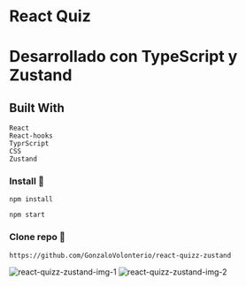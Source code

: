 # React Quiz
# Desarrollado con TypeScript y Zustand

## Built With
 ```
React
React-hooks
TyprScript
CSS
Zustand
```

### Install 🔧

```
npm install
```

```
npm start
```

### Clone repo 🔧

```
https://github.com/GonzaloVolonterio/react-quizz-zustand
```
![react-quizz-zustand-img-1](https://github.com/GonzaloVolonterio/react-quizz-zustand/assets/64506662/3ea9a1d6-3bc5-4486-a44d-21189f1977de)
![react-quizz-zustand-img-2](https://github.com/GonzaloVolonterio/react-quizz-zustand/assets/64506662/72c5d8a6-47cd-4017-875f-0598117da891)






